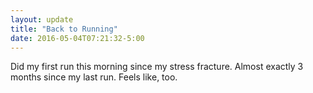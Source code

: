 ```yaml
---
layout: update
title: "Back to Running"
date: 2016-05-04T07:21:32-5:00
---
```


Did my first run this morning since my stress fracture. Almost exactly 3 months since my last run. Feels like, too. 
